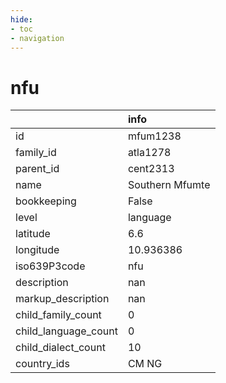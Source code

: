 ```yaml
---
hide:
- toc
- navigation
---
```

# nfu
|                      | info            |
|:---------------------|:----------------|
| id                   | mfum1238        |
| family_id            | atla1278        |
| parent_id            | cent2313        |
| name                 | Southern Mfumte |
| bookkeeping          | False           |
| level                | language        |
| latitude             | 6.6             |
| longitude            | 10.936386       |
| iso639P3code         | nfu             |
| description          | nan             |
| markup_description   | nan             |
| child_family_count   | 0               |
| child_language_count | 0               |
| child_dialect_count  | 10              |
| country_ids          | CM NG           |